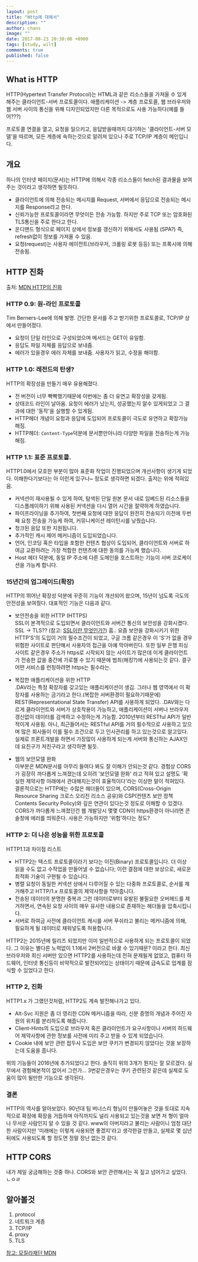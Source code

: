 ```yaml
---
layout: post
title: "Http에 대해서"
description: ""
author: chans
image: ""
date: 2017-08-23 20:30:00 +0900
tags: [study, wilt]
comments: true
published: false
---
```


## What is HTTP
HTTP(Hypertext Transfer Protocol)는 HTML과 같은 리소스들을 가져올 수 있게 해주는 클라이언트-서버 프로토콜이다. 
애플리케이션 -> 계층 프로토콜, 웹 브라우저와 웹 서버 사이의 통신을 위해 디자인되었지만 다른 목적으로도 사용 가능하다(예를 들어???) 

프로토콜 연결을 열고, 요청을 일으키고, 응답받을때까지 대기하는 '클라이언트-서버 모델'을 따르며, 모든 계층에 속하는것으로 알려져 있으나 주로 TCP/IP 계층이 메인입니다.

## 개요
하나의 인터넷 페이지(문서)는 HTTP에 의해서 각종 리소스들이 fetch된 결과물을 보여주는 것이라고 생각하면 될듯하다.  

- 클라이언트에 의해 전송되는 메시지를 Request, 서버에서 응답으로 전송되는 메시지를 Response라고 한다.
- 신뢰가능한 프로토콜이라면 무엇이든 전송 가능함. 하지만 주로 TCP 또는 암호화된 TLS통신을 주로 한다고 한다. 
- 온디맨드 형식으로 페이지 상에서 정보를 갱신하기 위해서도 사용됨 (SPA?) 즉, refresh없이 정보를 가져올 수 있음.
- 요청(request)는 사용자 에이전트(브라우저, 크롤링 로봇 등등) 또는 프록시에 의해 전송됨.

## HTTP 진화
출처: [MDN HTTP의 진화](https://developer.mozilla.org/ko/docs/Web/HTTP/Basics_of_HTTP/Evolution_of_HTTP)
### HTTP 0.9: 원-라인 프로토콜
Tim Berners-Lee에 의해 발명. 간단한 문서를 주고 받기위한 프로토콜로, TCP/IP 상에서 만들어졌다.   

 - 요청이 단일 라인으로 구성되었으며 메서드는 GET이 유일함.
 - 응답도 파일 자체를 응답으로 보내줌.
 - 에러가 있을경우 에러 자체를 보내줌. 사용자가 읽고, 수정을 해야함.
 
### HTTP 1.0: 레전드의 탄생? 
HTTP의 확장성을 만들기 매우 유용해졌다.

 - 전 버전이 너무 빡빡했기때문에 이번에는 좀 더 유연고 확장성을 갖게됨.
 - 상태코드 라인이 날아옴. 요청이 에러가 났는지, 성공했는지 알수 있게되었고 그 결과에 대한 '동작'을 실행할 수 있게됨.
 - HTTP헤더 개념이 요청과 응답에 도입되어 프로토콜이 극도로 유연하고 확장가능해짐.
 - HTTP헤더: `Content-Type`덕분에 문서뿐만아니라 다양한 파일을 전송하는게 가능해짐.
 
### HTTP 1.1: 표준 프로토콜. 
HTTP1.0에서 모호한 부분이 많아 표준화 작업이 진행되었으며 개선사항이 생기게 되었다. 이해한다기보다는 아 이런게 있구나~ 정도로 생각하면 되겠다. 출저는 위에 적혀있음.

 - 커넥션이 재사용될 수 있게 하여, 탐색된 단일 원본 문서 내로 임베드된 리소스들을 디스플레이하기 위해 사용된 커넥션을 다시 열어 시간을 절약하게 하였습니다.
 - 파이프라이닝을 추가하여, 첫번째 요청에 대한 응답이 완전히 전송되기 이전에 두번째 요청 전송을 가능케 하여, 커뮤니케이션 레이턴시를 낮췄습니다.
 - 청크된 응답 또한 지원됩니다.
 - 추가적인 캐시 제어 메커니즘이 도입되었습니다.
 - 언어, 인코딩 혹은 타입을 포함한 컨텐츠 협상이 도입되어, 클라이언트와 서버로 하여금 교환하려는 가장 적합한 컨텐츠에 대한 동의를 가능케 했습니다.
 - Host 헤더 덕분에, 동일 IP 주소에 다른 도메인을 호스트하는 기능이 서버 코로케이션을 가능케 합니다.
 
### 15년간의 업그레이드(확장)
HTTP의 뛰어난 확장성 덕분에 꾸준히 기능이 개선되어 왔으며, 15년이 넘도록 극도의 안전성을 보여줬다. 대표적인 기능은 다음과 같다.

 - 보안전송을 위한 HTTP (HTTPS)  
   SSL이 본격적으로 도입되면서 클라이언트와 서버간 통신의 보안성을 강화시켰다. SSL -> TLS??  (참고: [SSL이란 무엇인가?](https://wiki.kldp.org/HOWTO/html/SSL-Certificates-HOWTO/x70.html))
   흠.. 요즘 보안을 강화시키기 위한 HTTP'S'의 도입이 거의 필수조건이 되었고, 구글 크롬 같은경우 이 'S'가 없을 경우 위험한 사이트로 판단해서 사용자의 접근을 아예 막아버린다. 또한 일부 은행 피싱 사이트 같은경우 주소가 https로 시작되지 않는 사이트가 많은데 이게 클라이언트가 전송한 값을 중간에 가로챌 수 있기 때문에 범죄(해킹?)에 사용되는것 같다. 결구 어떤 서비스를 런칭하려면 https는 필수라는.
   
 - 복잡한 애플리케이션을 위한 HTTP  
   .DAV라는 특정 확장자를 갖고있는 애플리케이션이 생김. 그러나 웹 영역에서 이 확장자를 사용하는 금기라고 한다.(복잡한 서버환경이 필요하기때문에)  
   REST(Representational State Transfer) API를 사용하게 되었다. .DAV와는 다르게 클라이언트와 서버가 상호작용이 가능하고, 애플리케이션이 서버나 브라우저 갱신없이 데이터를 검색하고 수정하는게 가능함. 2010년부터 RESTful API가 일반적이게 사용됨. 아니, 최근들어서는 RESTful API를 거의 필수적으로 사용하고 있으며 많은 회사들이 이를 필수 조건으로 두고 인사관리를 하고 있는것으로 알고있다. 실제로 프론트개발을 하면서 가장많이 사용하게 되는게 서버와 통신하는 AJAX인데 요친구가 저친구라고 생각하면 될듯. 
   
 - 웹의 보안모델 완화  
   이부분은 MDN문서를 아무리 들여다 봐도 잘 이해가 안되는것 같다. 경험상 CORS가 굉장히 까다롭게 느껴졌는데 오히려 '보안모델 완화' 라고 적혀 있고 설명도 '확실한 제약사항 아래에서 관대해지는것이 효율적이다'라는 이상한 말이 적혀있다.  
   결론적으로는 HTTP에는 수많은 헤더들이 있으며, CORS(Cross-Origin Resource Sharing 크로스 오리진 리소스 공유)와 CSP(컨텐츠 보안 정책 Contents Security Policy)와 깊은 연관이 있다는것 정도로 이해할 수 있겠다. CORS가 까다롭게 느껴졌던건 웹 개발당시 몇몇 CDN이 https환경이 아니라면 콘솔창에 에러를 띄워준다. 사용은 가능하지만 '위험'하다는 정도?

### HTTP 2: 더 나은 성능을 위한 프로토콜
HTTP1.1과 차이점 리스트

- HTTP2는 텍스트 프로토콜이라기 보다는 이진(Binary) 프로토콜입니다. 더 이상 읽을 수도 없고 수작업을 만들어낼 수 없습니다; 이런 결점에 대한 보상으로, 새로운 최적화 기술이 구현될 수 있습니다.
- 병렬 요청이 동일한 커넥션 상에서 다루어질 수 있는 다중화 프로토콜로, 순서를 제거해주고 HTTP/1.x 프로토콜의 제약사항을 막아줍니다.
- 전송된 데이터의 분명한 중복과 그런 데이터로부터 유발된 불필요한 오버헤드를 제거하면서, 연속된 요청 사이의 매우 유사한 내용으로 존재하는 헤더들을 압축시킵니다.
- 서버로 하여금 사전에 클라이언트 캐시를 서버 푸쉬라고 불리는 메커니즘에 의해, 필요하게 될 데이터로 채워넣도록 허용합니다.

HTTP2는 2015년에 릴리즈 되었지만 이미 일반적으로 사용하게 되는 프로토콜이 되었다. 그 이유는 별다른 노력없이 1.1에서 2버전으로 바꿀 수 있기때문? 이라고 한다. 최신 브라우저와 최신 서버만 있으면 HTTP2를 사용하는데 전혀 문제될게 없었고, 컴퓨터 하드웨어, 인터넷 통신등이 비약적으로 발전되어있는 상태이기 때문에 급속도로 업계를 잠식할 수 있었다고 한다. 

### HTTP 2, 진화
HTTP1.x 가 그랬던것처럼, HTTP2도 계속 발전해나가고 있다. 

- Alt-Svc 지원은 좀 더 영리한 CDN 메커니즘을 따라, 신분 증명의 개념과 주어진 자원의 위치를 분리하도록 해줍니다.
- Client-Hints의 도입으로 브라우저 혹은 클라이언트가 요구사항이나 서버의 하드웨어 제약사항에 관한 정보를 사전에 미리 주고 받을 수 있게 되었습니다.
- Cookie 내에 보안 관련 접두사 도입은 보안 쿠키가 변경되지 않았다는 것을 보장하는데 도움을 줍니다.

위의 기능들이 2016년에 추가되었다고 한다. 솔직히 위의 3개가 뭔지는 잘 모르겠다. 실무에서 경험해본적이 없어서 그런가... 3번같은경우는 쿠키 관련된것 같은데 실제로 도움이 많이 될만한 기능으로 생각된다.

### 결론
HTTP의 역사를 알아보았다. 90년대 팀 버너스리 형님이 만들어놓은 것을 토대로 지속적으로 확장에 확장을 거듭하며 아직까지도 널리 사용되고 있는것을 보면 저 형이 얼마나 무서운 사람인지 알 수 있을 것 같다. www의 아버지라고 불리는 사람이니 엄청 대단한 사람이지만 '미래에는 이렇게 사용되면 좋겠지'라고 생각한걸 만들고, 실제로 몇 십년 뒤에도 사용되도록 할 정도면 정말 장난 없는것 같다. 

## HTTP CORS 
내가 제일 궁금해하는 것중 하나. CORS와 보안 관련해서는 꼭 짚고 넘어가고 싶었다.  
ㄴㅇㄹ



## 알아볼것
1. protocol
2. 네트워크 계층
3. TCP/IP
4. proxy
5. TLS
 


[참고: 모질라재단 MDN](https://developer.mozilla.org/ko/docs/Web/HTTP/Overview)
[]()



